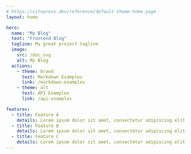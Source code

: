 ```yaml
---
# https://vitepress.dev/reference/default-theme-home-page
layout: home

hero:
  name: "My Blog"
  text: "Frontend Blog"
  tagline: My great project tagline
  image:
    src: /doc.svg
    alt: My Blog
  actions:
    - theme: brand
      text: Markdown Examples
      link: /markdown-examples
    - theme: alt
      text: API Examples
      link: /api-examples

features:
  - title: Feature A
    details: Lorem ipsum dolor sit amet, consectetur adipiscing elit
  - title: Feature B
    details: Lorem ipsum dolor sit amet, consectetur adipiscing elit
  - title: Feature C
    details: Lorem ipsum dolor sit amet, consectetur adipiscing elit
---
```


